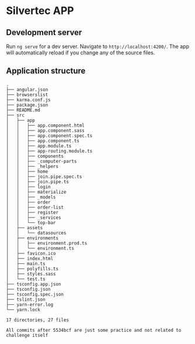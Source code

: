 # Silvertec APP

## Development server

Run `ng serve` for a dev server. Navigate to `http://localhost:4200/`. The app will automatically reload if you change any of the source files.


## Application structure
```
.
├── angular.json
├── browserslist
├── karma.conf.js
├── package.json
├── README.md
├── src
│   ├── app
│   │   ├── app.component.html
│   │   ├── app.component.sass
│   │   ├── app.component.spec.ts
│   │   ├── app.component.ts
│   │   ├── app.module.ts
│   │   ├── app-routing.module.ts
│   │   ├── components
│   │   ├── _computer-parts
│   │   ├── _helpers
│   │   ├── home
│   │   ├── join.pipe.spec.ts
│   │   ├── join.pipe.ts
│   │   ├── login
│   │   ├── materialize
│   │   ├── _models
│   │   ├── order
│   │   ├── order-list
│   │   ├── register
│   │   ├── _services
│   │   └── top-bar
│   ├── assets
│   │   └── datasources
│   ├── environments
│   │   ├── environment.prod.ts
│   │   └── environment.ts
│   ├── favicon.ico
│   ├── index.html
│   ├── main.ts
│   ├── polyfills.ts
│   ├── styles.sass
│   └── test.ts
├── tsconfig.app.json
├── tsconfig.json
├── tsconfig.spec.json
├── tslint.json
├── yarn-error.log
└── yarn.lock

17 directories, 27 files
```

``` All commits after 5534bcf are just some practice and not related to challenge itself ```
